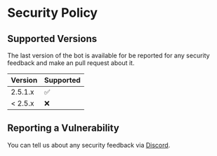 # Security Policy

## Supported Versions

The last version of the bot is available for be reported for any security feedback and make an pull request about it.

| Version | Supported          |
| ------- | ------------------ |
| 2.5.1.x   | :white_check_mark: |
| < 2.5.x   | :x:                |

## Reporting a Vulnerability

You can tell us about any security feedback via [Discord](https://discord.com/invite/xVkMuMAmqQ).
